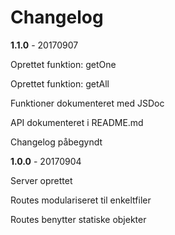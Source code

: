 # Changelog

**1.1.0** - 20170907

Oprettet funktion: getOne

Oprettet funktion: getAll

Funktioner dokumenteret med JSDoc

API dokumenteret i README.md

Changelog påbegyndt

**1.0.0** - 20170904

Server oprettet

Routes modulariseret til enkeltfiler

Routes benytter statiske objekter